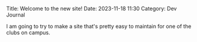 Title: Welcome to the new site!
Date: 2023-11-18 11:30
Category: Dev Journal

I am going to try to make a site that's pretty easy to maintain for one of the clubs on campus. 

